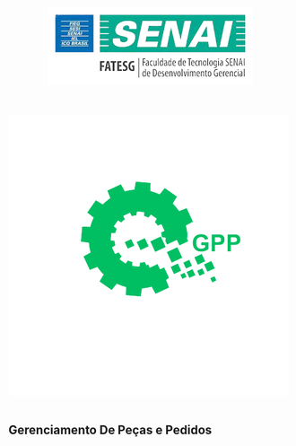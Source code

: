 <div align="center" style="">
    <img src="utilitarios/logo-senai.png" 
         alt="Texto alternativo" 
         title="Gerenciamento De Peças e Pedidos"/>
</div>
<br>
<br>
<br>
<div align="center">
    <img src="utilitarios/logo-gpp2.png" style="margin-right: 85px;" alt="Texto alternativo" />
</div>

<br>
<h2> Gerenciamento De Peças e Pedidos</h2>
